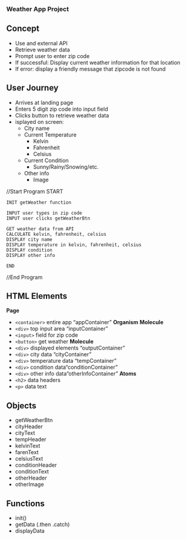 ### Weather App Project

## Concept
- Use and external API
- Retrieve weather data
- Prompt user to enter zip code
- If successful: Display current weather information for that location
- If error: display a friendly message that zipcode is not found

## User Journey
- Arrives at landing page
- Enters 5 digit zip code into input field
- Clicks button to retrieve weather data
- isplayed on screen:
	- City name
	- Current Temperature
		- Kelvin
		- Fahrenheit
		- Celsius
	- Current Condition
		- Sunny/Rainy/Snowing/etc.
	- Other info
		- Image

//Start Program
    START

    INIT getWeather function

    INPUT user types in zip code
    INPUT user clicks getWeatherBtn

    GET weather data from API
    CALCULATE kelvin, fahrenheit, celsius
    DISPLAY city name
    DISPLAY temperature in kelvin, fahrenheit, celsius
    DISPLAY condition
    DISPLAY other info

    END
//End Program

## HTML Elements
**Page**
- `<container>` entire app
“appContainer”
**Organism**
**Molecule**
- `<div>` top input area “inputContainer”
- `<input>` field for zip code
- `<button>` get weather
**Molecule**
- `<div>` displayed elements “outputContainer”
- `<div>` city data “cityContainer”
- `<div>` temperature data “tempContainer”
- `<div>` condition data“conditionContainer”
- `<div>` other info data“otherInfoContainer”
**Atoms**
- `<h2>` data headers
- `<p>` data text


## Objects
- getWeatherBtn
- cityHeader
- cityText
- tempHeader
- kelvinText
- farenText
- celsiusText
- conditionHeader
- conditionText
- otherHeader
- otherImage

## Functions
- init()
- getData (.then .catch)
- displayData
